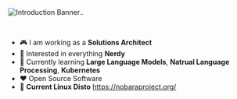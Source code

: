 <img src="https://github.com/lawrencek76/lawrencek76/blob/main/assets/banner.png" alt="Introduction Banner.." style="text-align: center; margin-bottom: 30px;" />

- :video_game: I am working as a **Solutions Architect**
- :monocle_face: Interested in everything **Nerdy**
- :seedling: Currently learning **Large Language Models**, **Natrual Language Processing**, **Kubernetes**
- :heart: Open Source Software
- :penguin: **Current Linux Disto**  <https://nobaraproject.org/>
